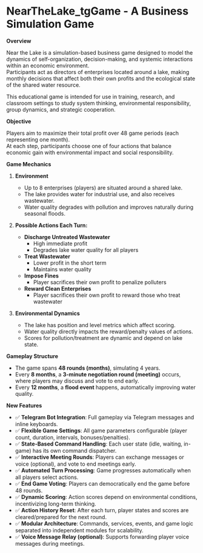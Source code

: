 # NearTheLake_tgGame - A Business Simulation Game

**Overview**

Near the Lake is a simulation-based business game designed to model the dynamics of self-organization, decision-making, and systemic interactions within an economic environment.  
Participants act as directors of enterprises located around a lake, making monthly decisions that affect both their own profits and the ecological state of the shared water resource.

This educational game is intended for use in training, research, and classroom settings to study system thinking, environmental responsibility, group dynamics, and strategic cooperation.

**Objective**

Players aim to maximize their total profit over 48 game periods (each representing one month).  
At each step, participants choose one of four actions that balance economic gain with environmental impact and social responsibility.

**Game Mechanics**

1. **Environment**
   - Up to 8 enterprises (players) are situated around a shared lake.
   - The lake provides water for industrial use, and also receives wastewater.
   - Water quality degrades with pollution and improves naturally during seasonal floods.

2. **Possible Actions Each Turn:**
   - **Discharge Untreated Wastewater**
     * High immediate profit  
     * Degrades lake water quality for all players
   - **Treat Wastewater**
     * Lower profit in the short term  
     * Maintains water quality
   - **Impose Fines**
     * Player sacrifices their own profit to penalize polluters
   - **Reward Clean Enterprises**
     * Player sacrifices their own profit to reward those who treat wastewater

3. **Environmental Dynamics**
   - The lake has position and level metrics which affect scoring.
   - Water quality directly impacts the reward/penalty values of actions.
   - Scores for pollution/treatment are dynamic and depend on lake state.

**Gameplay Structure**

- The game spans **48 rounds (months)**, simulating 4 years.
- Every **8 months**, a **3-minute negotiation round (meeting)** occurs, where players may discuss and vote to end early.
- Every **12 months**, a **flood event** happens, automatically improving water quality.

**New Features**

- ✅ **Telegram Bot Integration**: Full gameplay via Telegram messages and inline keyboards.
- ✅ **Flexible Game Settings**: All game parameters configurable (player count, duration, intervals, bonuses/penalties).
- ✅ **State-Based Command Handling**: Each user state (idle, waiting, in-game) has its own command dispatcher.
- ✅ **Interactive Meeting Rounds**: Players can exchange messages or voice (optional), and vote to end meetings early.
- ✅ **Automated Turn Processing**: Game progresses automatically when all players select actions.
- ✅ **End Game Voting**: Players can democratically end the game before 48 rounds.
- ✅ **Dynamic Scoring**: Action scores depend on environmental conditions, incentivizing long-term thinking.
- ✅ **Action History Reset**: After each turn, player states and scores are cleared/prepared for the next round.
- ✅ **Modular Architecture**: Commands, services, events, and game logic separated into independent modules for scalability.
- ✅ **Voice Message Relay (optional)**: Supports forwarding player voice messages during meetings.

